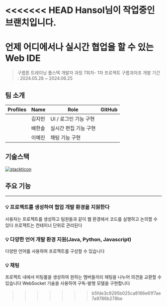 <<<<<<< HEAD
Hansol님이 작업중인 브랜치입니다.
=======
# 언제 어디에서나 실시간 협업을 할 수 있는 Web IDE

> 구름톤 트레이닝 풀스택 개발자 과정 7회차- 1차 프로젝트 구름과자조
> 개발 기간 : 2024.05.28 ~ 2024.06.25

## 팀 소개

| Profiles | Name | Role | GitHub |
| --- | --- | --- | --- |
|| 김지민 | UI / 로그인 기능 구현 | |
|| 배한솔 | 실시간 편집 기능 구현 |  |
|| 이예진 | 채팅 기능 구현 ||

## 기술스택
[![stackticon](https://firebasestorage.googleapis.com/v0/b/stackticon-81399.appspot.com/o/images%2F1718071704115?alt=media&token=6f94698b-490b-4950-9917-0a1a655794fb)](https://github.com/msdio/stackticon)

## 주요 기능 
---
### :bulb: 프로젝트를 생성하여 협업 개발 환경을 지원한다
사용자는 프로젝트를 생성하고 팀원들과 같이 웹 환경에서
코드를 실행하고 논의할 수 있다 프로젝트는 컨테이너 단위로 관리된다

### :bulb: 다양한 언어 개발 환경 지원(Java, Python, Javascript)
다양한 언어를 사용하여 프로젝트를 구성할 수 있습니다 

### :bulb: 채팅
프로젝트 내에서 미팅룸을 생성하여 원하는 멤버들끼리 채팅을 나누어 의견을 교환할 수 있습니다
WebSocket 기술을 사용하여 구독-발행 모델을 구현합니다 
>>>>>>> b5fde3c9295b025ca8166e61f7ae7a9786b278be
